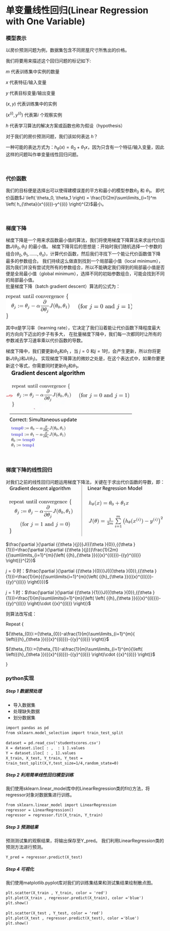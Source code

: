 # 单变量线性回归(Linear Regression with One Variable)

### 模型表示
以房价预测问题为例，数据集包含不同房屋尺寸所售出的价格。    

我们将要用来描述这个回归问题的标记如下:

$m$ 代表训练集中实例的数量

$x$ 代表特征/输入变量

$y$ 代表目标变量/输出变量

$\left( x,y \right)$ 代表训练集中的实例

$({{x}^{(i)}},{{y}^{(i)}})$ 代表第$i$ 个观察实例

$h$ 代表学习算法的解决方案或函数也称为假设（hypothesis）

对于我们的房价预测问题，我们该如何表达 $h$？   

一种可能的表达方式为：$h_\theta \left( x \right)=\theta_{0} + \theta_{1}x$，因为只含有一个特征/输入变量，因此这样的问题叫作单变量线性回归问题。

<br>

### 代价函数
我们的目标便是选择出可以使得建模误差的平方和最小的模型参数$\theta_{0}$ 和 $\theta_{1}$。 
即代价函数$J \left( \theta_0, \theta_1 \right) = \frac{1}{2m}\sum\limits_{i=1}^m \left( h_{\theta}(x^{(i)})-y^{(i)} \right)^{2}$最小。

<br>

### 梯度下降
梯度下降是一个用来求函数最小值的算法，我们将使用梯度下降算法来求出代价函数$J(\theta_{0}, \theta_{1})$ 的最小值。
梯度下降背后的思想是：开始时我们随机选择一个参数的组合$\left( {\theta_{0}},{\theta_{1}},......,{\theta_{n}} \right)$，计算代价函数，然后我们寻找下一个能让代价函数值下降最多的参数组合。
我们持续这么做直到找到一个局部最小值（local minimum），因为我们并没有尝试完所有的参数组合，所以不能确定我们得到的局部最小值是否便是全局最小值（global minimum），选择不同的初始参数组合，可能会找到不同的局部最小值。  
批量梯度下降（batch gradient descent）算法的公式为：  

![image](image/梯度下降.png)  

其中$a$是学习率（learning rate），它决定了我们沿着能让代价函数下降程度最大的方向向下迈出的步子有多大，
在批量梯度下降中，我们每一次都同时让所有的参数减去学习速率乘以代价函数的导数。

梯度下降中，我们要更新${\theta_{0}}$和${\theta_{1}}$ ，当 $j=0$ 和$j=1$时，会产生更新，所以你将更新$J\left( {\theta_{0}} \right)$和$J\left( {\theta_{1}} \right)$。
实现梯度下降算法的微妙之处是，在这个表达式中，如果你要更新这个等式，你需要同时更新${\theta_{0}}$和${\theta_{1}}$。  
![image](image/梯度下降2.png)

<br>

### 梯度下降的线性回归

对我们之前的线性回归问题运用梯度下降法，关键在于求出代价函数的导数，即：  
![image](image/梯度下降的线性回归.png)  


$\frac{\partial }{\partial {{\theta }{j}}}J({{\theta }{0}},{{\theta }{1}})=\frac{\partial }{\partial {{\theta }{j}}}\frac{1}{2m}{{\sum\limits_{i=1}^{m}{\left( {{h}_{\theta }}({{x}^{(i)}})-{{y}^{(i)}} \right)}}^{2}}$

$j=0$ 时：$\frac{\partial }{\partial {{\theta }{0}}}J({{\theta }{0}},{{\theta }{1}})=\frac{1}{m}{{\sum\limits{i=1}^{m}{\left( {{h}_{\theta }}({{x}^{(i)}})-{{y}^{(i)}} \right)}}}$

$j=1$ 时：$\frac{\partial }{\partial {{\theta }{1}}}J({{\theta }{0}},{{\theta }{1}})=\frac{1}{m}\sum\limits{i=1}^{m}{\left( \left( {{h}_{\theta }}({{x}^{(i)}})-{{y}^{(i)}} \right)\cdot {{x}^{(i)}} \right)}$

则算法改写成：

Repeat {

 ${\theta_{0}}:={\theta_{0}}-a\frac{1}{m}\sum\limits_{i=1}^{m}{ \left({{h}_{\theta }}({{x}^{(i)}})-{{y}^{(i)}} \right)}$

 ${\theta_{1}}:={\theta_{1}}-a\frac{1}{m}\sum\limits_{i=1}^{m}{\left( \left({{h}_{\theta }}({{x}^{(i)}})-{{y}^{(i)}} \right)\cdot {{x}^{(i)}} \right)}$

 }
 
 ### python实现
 ##### Step 1 数据预处理
- 导入数据集
- 处理缺失数据
- 划分数据集

```
import pandas as pd
from sklearn.model_selection import train_test_split

dataset = pd.read_csv('studentscores.csv')
X = dataset.iloc[ : ,  : 1 ].values
Y = dataset.iloc[ : , 1].values
X_train, X_test, Y_train, Y_test = train_test_split(X,Y,test_size=1/4,random_state=0)

```


##### Step 2 利用简单线性回归模型训练
我们使用sklearn.linear_model库中的LinearRegression类的fit()方法，将regressor对象对数据集进行训练。

```
from sklearn.linear_model import LinearRegression
regressor = LinearRegression()
regressor = regressor.fit(X_train, Y_train)
```


#####  Step 3 预测结果
预测测试集的观察结果，将输出保存至Y_pred。
我们利用LinearRegression类的预测方法进行预测。

```
Y_pred = regressor.predict(X_test)
```

#####  Step 4 可视化
我们使用matplotlib.pyplot库对我们的训练集结果和测试集结果绘制散点图。

```
plt.scatter(X_train , Y_train, color = 'red')
plt.plot(X_train , regressor.predict(X_train), color ='blue')
plt.show()

plt.scatter(X_test , Y_test, color = 'red')
plt.plot(X_test , regressor.predict(X_test), color ='blue')
plt.show()
```
